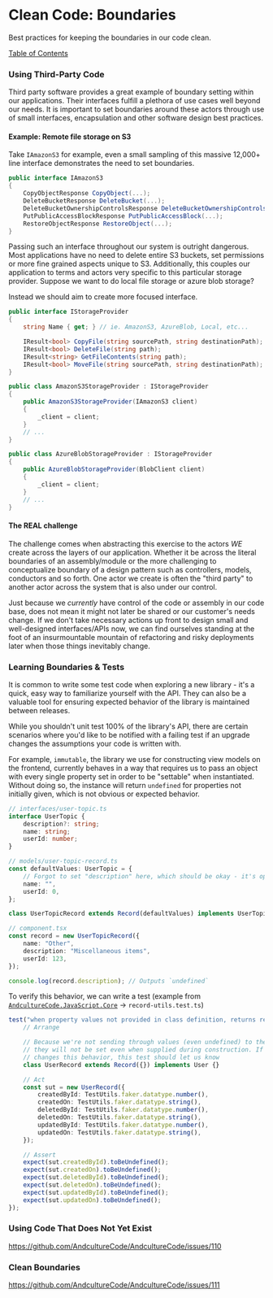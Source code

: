 # Clean Code: Boundaries

Best practices for keeping the boundaries in our code clean.

[Table of Contents](../CLEAN-CODE.md)

### Using Third-Party Code

Third party software provides a great example of boundary setting within our applications.
Their interfaces fulfill a plethora of use cases well beyond our needs.
It is important to set boundaries around these actors through use of small interfaces,
encapsulation and other software design best practices.

#### Example: Remote file storage on S3

Take `IAmazonS3` for example, even a small sampling of this massive 12,000+ line interface
demonstrates the need to set boundaries.

```csharp
public interface IAmazonS3
{
    CopyObjectResponse CopyObject(...);
    DeleteBucketResponse DeleteBucket(...);
    DeleteBucketOwnershipControlsResponse DeleteBucketOwnershipControls(...);
    PutPublicAccessBlockResponse PutPublicAccessBlock(...);
    RestoreObjectResponse RestoreObject(...);
}
```

Passing such an interface throughout our system is outright dangerous. Most applications
have no need to delete entire S3 buckets, set permissions or more fine grained aspects unique
to S3. Additionally, this couples our application to terms and actors very specific to this particular storage provider. Suppose we want to do local file storage or azure blob storage?

Instead we should aim to create more focused interface.

```csharp
public interface IStorageProvider
{
    string Name { get; } // ie. AmazonS3, AzureBlob, Local, etc...

    IResult<bool> CopyFile(string sourcePath, string destinationPath);
    IResult<bool> DeleteFile(string path);
    IResult<string> GetFileContents(string path);
    IResult<bool> MoveFile(string sourcePath, string destinationPath);
}

public class AmazonS3StorageProvider : IStorageProvider
{
    public AmazonS3StorageProvider(IAmazonS3 client)
    {
        _client = client;
    }
    // ...
}

public class AzureBlobStorageProvider : IStorageProvider
{
    public AzureBlobStorageProvider(BlobClient client)
    {
        _client = client;
    }
    // ...
}
```

#### The REAL challenge

The challenge comes when abstracting this exercise to the actors _WE_ create across the
layers of our application. Whether it be across the literal boundaries of an assembly/module or
the more challenging to conceptualize boundary of a design pattern such as controllers, models, conductors
and so forth. One actor we create is often the "third party" to another actor across the system that
is also under our control.

Just because we _currently_ have control of the code or assembly in our code base,
does not mean it might not later be shared or our customer's needs change. If we
don't take necessary actions up front to design small and well-designed interfaces/APIs now, we can find
ourselves standing at the foot of an insurmountable mountain of refactoring and risky deployments
later when those things inevitably change.

### Learning Boundaries & Tests

It is common to write some test code when exploring a new library - it's a quick, easy way to familiarize
yourself with the API. They can also be a valuable tool for ensuring expected behavior of the library
is maintained between releases.

While you shouldn't unit test 100% of the library's API, there are certain scenarios where you'd
like to be notified with a failing test if an upgrade changes the assumptions your code is written with.

For example, `immutable`, the library we use for constructing view models on the frontend, currently
behaves in a way that requires us to pass an object with every single property set in order to be
"settable" when instantiated. Without doing so, the instance will return `undefined` for properties
not initially given, which is not obvious or expected behavior.

```ts
// interfaces/user-topic.ts
interface UserTopic {
    description?: string;
    name: string;
    userId: number;
}

// models/user-topic-record.ts
const defaultValues: UserTopic = {
    // Forgot to set "description" here, which should be okay - it's optional
    name: "",
    userId: 0,
};

class UserTopicRecord extends Record(defaultValues) implements UserTopic {}

// component.tsx
const record = new UserTopicRecord({
    name: "Other",
    description: "Miscellaneous items",
    userId: 123,
});

console.log(record.description); // Outputs `undefined`
```

To verify this behavior, we can write a test (example from [`AndcultureCode.JavaScript.Core`](https://github.com/AndcultureCode/AndcultureCode.JavaScript.Core) -> `record-utils.test.ts`)

```ts
test("when property values not provided in class definition, returns record without properties set", () => {
    // Arrange

    // Because we're not sending through values (even undefined) to the class definition
    // they will not be set even when supplied during construction. If immutable ever
    // changes this behavior, this test should let us know
    class UserRecord extends Record({}) implements User {}

    // Act
    const sut = new UserRecord({
        createdById: TestUtils.faker.datatype.number(),
        createdOn: TestUtils.faker.datatype.string(),
        deletedById: TestUtils.faker.datatype.number(),
        deletedOn: TestUtils.faker.datatype.string(),
        updatedById: TestUtils.faker.datatype.number(),
        updatedOn: TestUtils.faker.datatype.string(),
    });

    // Assert
    expect(sut.createdById).toBeUndefined();
    expect(sut.createdOn).toBeUndefined();
    expect(sut.deletedById).toBeUndefined();
    expect(sut.deletedOn).toBeUndefined();
    expect(sut.updatedById).toBeUndefined();
    expect(sut.updatedOn).toBeUndefined();
});
```

### Using Code That Does Not Yet Exist

https://github.com/AndcultureCode/AndcultureCode/issues/110

### Clean Boundaries

https://github.com/AndcultureCode/AndcultureCode/issues/111
